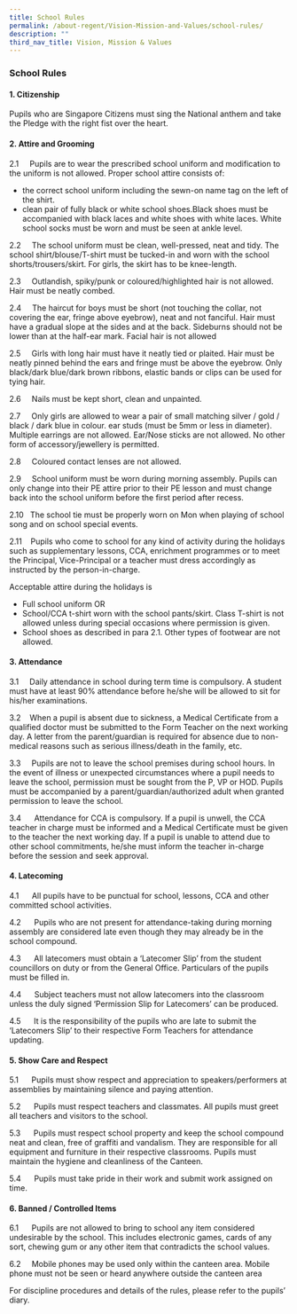 ```yaml
---
title: School Rules
permalink: /about-regent/Vision-Mission-and-Values/school-rules/
description: ""
third_nav_title: Vision, Mission & Values
---
```

### **School Rules**

#### **1. Citizenship**
    

Pupils who are Singapore Citizens must sing the National anthem and take the Pledge with the right fist over the heart.

#### **2. Attire and Grooming**
    

2.1     Pupils are to wear the prescribed school uniform and modification to the uniform is not allowed. Proper school attire consists of:
 *   the correct school uniform including the sewn-on name tag on the left of the shirt.
  *   clean pair of fully black or white school shoes.Black shoes must be accompanied with black laces and white shoes with white laces. White school socks must be worn and must be seen at ankle level.

2.2     The school uniform must be clean, well-pressed, neat and tidy. The school shirt/blouse/T-shirt must be tucked-in and worn with the school shorts/trousers/skirt. For girls, the skirt has to be knee-length.

2.3     Outlandish, spiky/punk or coloured/highlighted hair is not allowed. Hair must be neatly combed.

2.4     The haircut for boys must be short (not touching the collar, not covering the ear, fringe above eyebrow), neat and not fanciful. Hair must have a gradual slope at the sides and at the back. Sideburns should not be lower than at the half-ear mark. Facial hair is not allowed

2.5     Girls with long hair must have it neatly tied or plaited. Hair must be neatly pinned behind the ears and fringe must be above the eyebrow. Only black/dark blue/dark brown ribbons, elastic bands or clips can be used for tying hair.

2.6     Nails must be kept short, clean and unpainted.

2.7     Only girls are allowed to wear a pair of small matching silver / gold / black / dark blue in colour. ear studs (must be 5mm or less in diameter). Multiple earrings are not allowed. Ear/Nose sticks are not allowed. No other form of accessory/jewellery is permitted. 

2.8     Coloured contact lenses are not allowed.

2.9     School uniform must be worn during morning assembly. Pupils can only change into their PE attire prior to their PE lesson and must change back into the school uniform before the first period after recess.

2.10   The school tie must be properly worn on Mon when playing of school song and on school special events.

2.11    Pupils who come to school for any kind of activity during the holidays such as supplementary lessons, CCA, enrichment programmes or to meet the Principal, Vice-Principal or a teacher must dress accordingly as instructed by the person-in-charge.

Acceptable attire during the holidays is
  *   Full school uniform OR
  *   School/CCA t-shirt worn with the school pants/skirt. Class T-shirt is not allowed unless during special occasions where permission is given.
   *   School shoes as described in para 2.1. Other types of footwear are not allowed.



#### **3. Attendance**
    

3.1     Daily attendance in school during term time is compulsory. A student must have at least 90% attendance before he/she will be allowed to sit for his/her examinations.

3.2    When a pupil is absent due to sickness, a Medical Certificate from a qualified doctor must be submitted to the Form Teacher on the next working day. A letter from the parent/guardian is required for absence due to non-medical reasons such as serious illness/death in the family, etc.

3.3     Pupils are not to leave the school premises during school hours. In the event of illness or unexpected circumstances where a pupil needs to leave the school, permission must be sought from the P, VP or HOD. Pupils must be accompanied by a parent/guardian/authorized adult when granted permission to leave the school.

3.4      Attendance for CCA is compulsory. If a pupil is unwell, the CCA teacher in charge must be informed and a Medical Certificate must be given to the teacher the next working day. If a pupil is unable to attend due to other school commitments, he/she must inform the teacher in-charge before the session and seek approval.

#### **4. Latecoming**
    

4.1      All pupils have to be punctual for school, lessons, CCA and other committed school activities.

4.2      Pupils who are not present for attendance-taking during morning assembly are considered late even though they may already be in the school compound.

4.3      All latecomers must obtain a ‘Latecomer Slip’ from the student councillors on duty or from the General Office. Particulars of the pupils must be filled in.

4.4      Subject teachers must not allow latecomers into the classroom unless the duly signed ‘Permission Slip for Latecomers’ can be produced.

4.5      It is the responsibility of the pupils who are late to submit the ‘Latecomers Slip’ to their respective Form Teachers for attendance updating.

#### **5. Show Care and Respect**
    

5.1      Pupils must show respect and appreciation to speakers/performers at assemblies by maintaining silence and paying attention.

5.2      Pupils must respect teachers and classmates. All pupils must greet all teachers and visitors to the school.

5.3      Pupils must respect school property and keep the school compound neat and clean, free of graffiti and vandalism. They are responsible for all equipment and furniture in their respective classrooms. Pupils must maintain the hygiene and cleanliness of the Canteen.

5.4      Pupils must take pride in their work and submit work assigned on time.

#### **6. Banned / Controlled Items**
    

6.1      Pupils are not allowed to bring to school any item considered undesirable by the school. This includes electronic games, cards of any sort, chewing gum or any other item that contradicts the school values.

6.2     Mobile phones may be used only within the canteen area. Mobile phone must not be seen or heard anywhere outside the canteen area

For discipline procedures and details of the rules, please refer to the pupils’ diary.